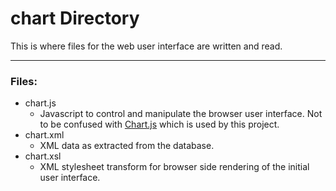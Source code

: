 # chart Directory

This is where files for the web user interface are written and read.

---

### Files:

* chart.js
	* Javascript to control and manipulate the browser user interface.  Not to be confused with [Chart.js](https://www.chartjs.org) which is used by this project.
* chart.xml
	* XML data as extracted from the database.
* chart.xsl
	* XML stylesheet transform for browser side rendering of the initial user interface.